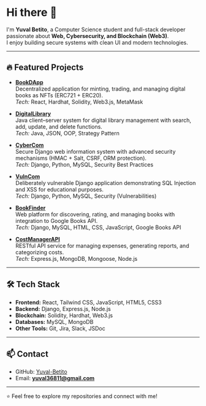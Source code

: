 # Hi there 👋

I'm **Yuval Betito**, a Computer Science student and full-stack developer passionate about **Web, Cybersecurity, and Blockchain (Web3)**.  
I enjoy building secure systems with clean UI and modern technologies.

---

## 🔥 Featured Projects

- **[BookDApp](https://github.com/Yuval-Betito/BookDApp)**  
  Decentralized application for minting, trading, and managing digital books as NFTs (ERC721 + ERC20).  
  *Tech:* React, Hardhat, Solidity, Web3.js, MetaMask  

- **[DigitalLibrary](https://github.com/Yuval-Betito/DigitalLibrary)**  
  Java client–server system for digital library management with search, add, update, and delete functions.  
  *Tech:* Java, JSON, OOP, Strategy Pattern  

- **[CyberCom](https://github.com/Yuval-Betito/CyberCom)**  
  Secure Django web information system with advanced security mechanisms (HMAC + Salt, CSRF, ORM protection).  
  *Tech:* Django, Python, MySQL, Security Best Practices  

- **[VulnCom](https://github.com/Yuval-Betito/VulnCom)**  
  Deliberately vulnerable Django application demonstrating SQL Injection and XSS for educational purposes.  
  *Tech:* Django, Python, MySQL, Security (Vulnerabilities)  

- **[BookFinder](https://github.com/Yuval-Betito/BookFinder)**  
  Web platform for discovering, rating, and managing books with integration to Google Books API.  
  *Tech:* Django, MySQL, HTML, CSS, JavaScript, Google Books API  

- **[CostManagerAPI](https://github.com/Yuval-Betito/CostManagerAPI)**  
  RESTful API service for managing expenses, generating reports, and categorizing costs.  
  *Tech:* Express.js, MongoDB, Mongoose, Node.js  

---

## 🛠️ Tech Stack

- **Frontend:** React, Tailwind CSS, JavaScript, HTML5, CSS3  
- **Backend:** Django, Express.js, Node.js  
- **Blockchain:** Solidity, Hardhat, Web3.js  
- **Databases:** MySQL, MongoDB  
- **Other Tools:** Git, Jira, Slack, JSDoc  

---

## 📫 Contact

- GitHub: [Yuval-Betito](https://github.com/Yuval-Betito)  
- Email: **yuval36811@gmail.com**

---
⭐ Feel free to explore my repositories and connect with me!
